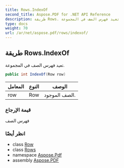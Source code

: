 ```yaml
---
title: Rows.IndexOf
second_title: Aspose.PDF for .NET API Reference
description: طريقة Rows. تعيد فهرس الصف في المجموعة
type: docs
weight: 70
url: /ar/net/aspose.pdf/rows/indexof/
---
```

## طريقة Rows.IndexOf

تعيد فهرس الصف في المجموعة.

```csharp
public int IndexOf(Row row)
```

| المعامل | النوع | الوصف |
| --- | --- | --- |
| row | Row | الصف الموجود. |

### قيمة الإرجاع

فهرس الصف

### انظر أيضًا

* class [Row](../../row/)
* class [Rows](../)
* namespace [Aspose.Pdf](../../../aspose.pdf/)
* assembly [Aspose.PDF](../../../)